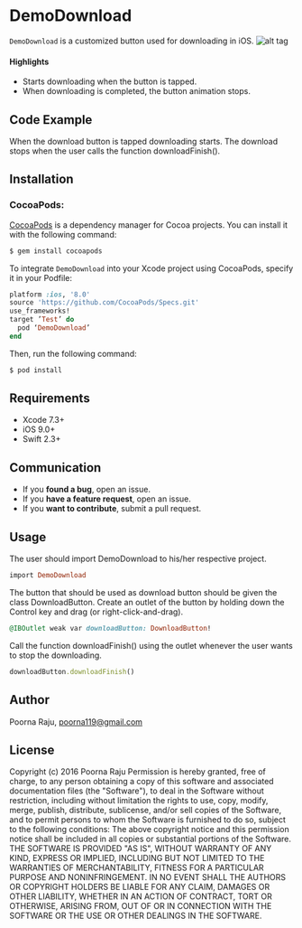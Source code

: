 # DemoDownload

`DemoDownload` is a customized button used for downloading in iOS.
![alt tag](https://uimovement.com/media/resource_image/image_2648.gif)

#### Highlights
- Starts downloading when the button is tapped.
- When downloading is completed, the button animation stops.

## Code Example
When the download button is tapped downloading starts. The download stops when the user calls the function downloadFinish().

## Installation

### CocoaPods: 
[CocoaPods](http://cocoapods.org) is a dependency manager for Cocoa projects. You can install it with the following command:

```bash
$ gem install cocoapods
```

To integrate `DemoDownload` into your Xcode project using CocoaPods, specify it in your Podfile:
```ruby
platform :ios, '8.0'
source 'https://github.com/CocoaPods/Specs.git'
use_frameworks!
target ’Test’ do
  pod ‘DemoDownload’
end
```
Then, run the following command:

```bash
$ pod install
```


## Requirements

- Xcode 7.3+
- iOS 9.0+
- Swift 2.3+

## Communication

- If you **found a bug**, open an issue.
- If you **have a feature request**, open an issue.
- If you **want to contribute**, submit a pull request.

## Usage

The user should import DemoDownload to his/her respective project.
```ruby
import DemoDownload
```
The button that should be used as download button should be given the class DownloadButton. Create an outlet of the button by holding down the Control key and drag (or right-click-and-drag).
```ruby
@IBOutlet weak var downloadButton: DownloadButton!
``` 
Call the function downloadFinish() using the outlet whenever the user wants to stop the downloading.
```ruby
downloadButton.downloadFinish()
```   
## Author
Poorna Raju, poorna119@gmail.com

## License

Copyright (c) 2016 Poorna Raju
Permission is hereby granted, free of charge, to any person obtaining a copy of this software and associated documentation files (the "Software"), to deal in the Software without restriction, including without limitation the rights to use, copy, modify, merge, publish, distribute, sublicense, and/or sell copies of the Software, and to permit persons to whom the Software is furnished to do so, subject to the following conditions:
The above copyright notice and this permission notice shall be included in all copies or substantial portions of the Software.
THE SOFTWARE IS PROVIDED "AS IS", WITHOUT WARRANTY OF ANY KIND, EXPRESS OR IMPLIED, INCLUDING BUT NOT LIMITED TO THE WARRANTIES OF MERCHANTABILITY, FITNESS FOR A PARTICULAR PURPOSE AND NONINFRINGEMENT. IN NO EVENT SHALL THE AUTHORS OR COPYRIGHT HOLDERS BE LIABLE FOR ANY CLAIM, DAMAGES OR OTHER LIABILITY, WHETHER IN AN ACTION OF CONTRACT, TORT OR OTHERWISE, ARISING FROM, OUT OF OR IN CONNECTION WITH THE SOFTWARE OR THE USE OR OTHER DEALINGS IN THE SOFTWARE.

